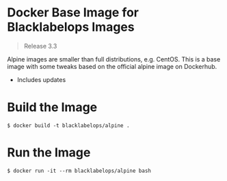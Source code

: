 # Docker Base Image for Blacklabelops Images

> Release 3.3

Alpine images are smaller than full distributions, e.g. CentOS. This is a base image with some tweaks based on the official alpine image on Dockerhub.

* Includes updates

# Build the Image

~~~~
$ docker build -t blacklabelops/alpine .
~~~~

# Run the Image

~~~~
$ docker run -it --rm blacklabelops/alpine bash
~~~~
